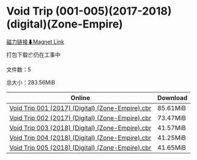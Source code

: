 # Void Trip (001-005)(2017-2018)(digital)(Zone-Empire)

[磁力链接⬇Magnet Link](magnet:?xt=urn:btih:3d0f4d934c9145fbc8662bd764e9efc7fc4960cf&dn=Void%20Trip%20%28001-005%29%282017-2018%29%28digital%29%28Zone-Empire%29)

打包下载📦仍在工事中

文件数：5

总大小：283.56MiB

Online | Download
--- | ---
[Void Trip 001 (2017) (Digital) (Zone-Empire).cbr](https://github.com/alicewish/markdown/blob/master/comic/Void-Trip-001-2017-Digital-Zone-Empire-cbr.md) | 85.61MiB
[Void Trip 002 (2017) (Digital) (Zone-Empire).cbr](https://github.com/alicewish/markdown/blob/master/comic/Void-Trip-002-2017-Digital-Zone-Empire-cbr.md) | 73.47MiB
[Void Trip 003 (2018) (Digital) (Zone-Empire).cbr](https://github.com/alicewish/markdown/blob/master/comic/Void-Trip-003-2018-Digital-Zone-Empire-cbr.md) | 41.57MiB
[Void Trip 004 (2018) (Digital) (Zone-Empire).cbr](https://github.com/alicewish/markdown/blob/master/comic/Void-Trip-004-2018-Digital-Zone-Empire-cbr.md) | 41.25MiB
[Void Trip 005 (2018) (Digital) (Zone-Empire).cbr](https://github.com/alicewish/markdown/blob/master/comic/Void-Trip-005-2018-Digital-Zone-Empire-cbr.md) | 41.65MiB